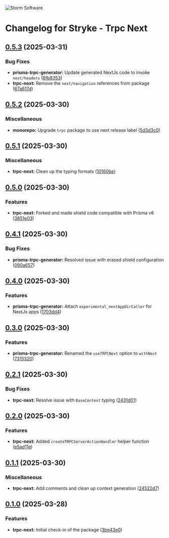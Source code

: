 ![Storm Software](https://public.storm-cdn.com/brand-banner.png)

# Changelog for Stryke - Trpc Next

## [0.5.3](https://github.com/storm-software/stryke/releases/tag/trpc-next%400.5.3) (2025-03-31)

### Bug Fixes

- **prisma-trpc-generator:** Update generated NextJs code to invoke
  `next/headers`
  ([8fb8353](https://github.com/storm-software/stryke/commit/8fb8353))
- **trpc-next:** Remove the `next/navigation` references from package
  ([67a617d](https://github.com/storm-software/stryke/commit/67a617d))

## [0.5.2](https://github.com/storm-software/stryke/releases/tag/trpc-next%400.5.2) (2025-03-30)

### Miscellaneous

- **monorepo:** Upgrade `trpc` package to use next release label
  ([5d3d3c0](https://github.com/storm-software/stryke/commit/5d3d3c0))

## [0.5.1](https://github.com/storm-software/stryke/releases/tag/trpc-next%400.5.1) (2025-03-30)

### Miscellaneous

- **trpc-next:** Clean up the typing formats
  ([10160be](https://github.com/storm-software/stryke/commit/10160be))

## [0.5.0](https://github.com/storm-software/stryke/releases/tag/trpc-next%400.5.0) (2025-03-30)

### Features

- **trpc-next:** Forked and made shield code compatible with Prisma v6
  ([3851e03](https://github.com/storm-software/stryke/commit/3851e03))

## [0.4.1](https://github.com/storm-software/stryke/releases/tag/trpc-next%400.4.1) (2025-03-30)

### Bug Fixes

- **prisma-trpc-generator:** Resolved issue with erased shield configuration
  ([090a657](https://github.com/storm-software/stryke/commit/090a657))

## [0.4.0](https://github.com/storm-software/stryke/releases/tag/trpc-next%400.4.0) (2025-03-30)

### Features

- **prisma-trpc-generator:** Attach `experimental_nextAppDirCaller` for NextJs
  apps ([1703dd4](https://github.com/storm-software/stryke/commit/1703dd4))

## [0.3.0](https://github.com/storm-software/stryke/releases/tag/trpc-next%400.3.0) (2025-03-30)

### Features

- **prisma-trpc-generator:** Renamed the `useTRPCNext` option to `withNext`
  ([7315320](https://github.com/storm-software/stryke/commit/7315320))

## [0.2.1](https://github.com/storm-software/stryke/releases/tag/trpc-next%400.2.1) (2025-03-30)

### Bug Fixes

- **trpc-next:** Resolve issue with `BaseContext` typing
  ([2431d01](https://github.com/storm-software/stryke/commit/2431d01))

## [0.2.0](https://github.com/storm-software/stryke/releases/tag/trpc-next%400.2.0) (2025-03-30)

### Features

- **trpc-next:** Added `createTRPCServerActionHandler` helper function
  ([e5ad11e](https://github.com/storm-software/stryke/commit/e5ad11e))

## [0.1.1](https://github.com/storm-software/stryke/releases/tag/trpc-next%400.1.1) (2025-03-30)

### Miscellaneous

- **trpc-next:** Add comments and clean up context generation
  ([24522d7](https://github.com/storm-software/stryke/commit/24522d7))

## [0.1.0](https://github.com/storm-software/stryke/releases/tag/trpc-next%400.1.0) (2025-03-28)

### Features

- **trpc-next:** Initial check-in of the package
  ([3be43e0](https://github.com/storm-software/stryke/commit/3be43e0))
